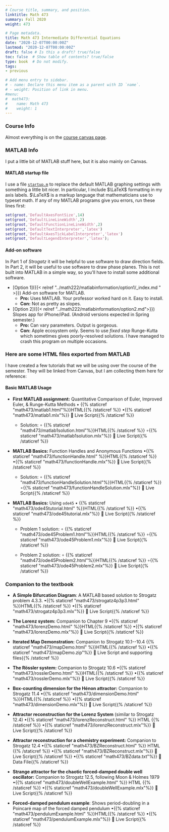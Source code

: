 ```yaml
---
# Course title, summary, and position.
linktitle: Math 473 
summary: Fall 2020
weight: 473

# Page metadata.
title: Math 473 Intermediate Differential Equations
date: "2020-12-07T00:00:00Z"
lastmod: "2020-12-07T00:00:00Z"
draft: false # Is this a draft? true/false
toc: false  # Show table of contents? true/false
type: book  # Do not modify.
tags: 
- previous

# Add menu entry to sidebar.
# - name: Declare this menu item as a parent with ID `name`.
# - weight: Position of link in menu.
#menu:
#  math473:
#    name: Math 473
#    weight: 1
---
```

### Course Info
Almost everything is on the [course canvas page](https://njit.instructure.com/courses/13893).

### MATLAB Info

I put a little bit of MATLAB stuff here, but it is also mainly on Canvas.

#### MATLAB startup file
I use a file [`startup.m`](https://www.mathworks.com/help/matlab/ref/startup.html) to replace the default MATLAB graphing settings with something a little bit nicer. In particular, I include $\LaTeX$ formatting in my axis labels. $\LaTeX$ is a markup language that mathematicians use to typeset math. If any of my MATLAB programs give you errors, run these lines first:
```matlab
set(groot,'DefaultAxesFontSize',14)
set(groot,'DefaultLineLineWidth',2)
set(groot,'DefaultFunctionLineLineWidth',2)
set(groot,'DefaultTextInterpreter','latex')
set(groot,'DefaultAxesTickLabelInterpreter','latex')
set(groot,'DefaultLegendInterpreter','latex');
```

#### Add-on software
In Part 1 of _Strogatz_ it will be helpful to use software to draw direction fields. In Part 2, it will be useful to use software to draw phase planes. This is not built into MATLAB in a simple way, so you'll have to install some additional software.
  * [Option 1]({{< relref "../math222/matlabinformation/option1/_index.md " >}}) Add-on software for MATLAB.
     * __Pro:__ Uses MATLAB. Your professor worked hard on it. Easy to install.
     * __Con:__ Not as pretty as slopes.
  * [Option 2]({{< relref "../math222/matlabinformation/option2.md">}}) Slopes app for iPhone/iPad. (Android versions expected in Spring semester.)
     * __Pro:__ Can vary parameters. Output is gorgeous.
     * __Con:__ Apple ecosystem only. Seems to use _fixed step_ Runge-Kutta which sometimes gives poorly-resolved solutions. I have managed to crash this program on multiple occasions.

### Here are some HTML files exported from MATLAB

I have created a few tutorials that we will be using over the course of the semester. They will be linked from Canvas, but I am collecting them here for reference:

#### Basic MATLAB Usage

  * **First MATLAB assignment:** Quantitative Comparison of Euler, Improved Euler, \& Runge-Kutta Methods $\bullet$ {{% staticref "math473/matlab1.html"%}}HTML{{% /staticref %}}  $\bullet${{% staticref "math473/matlab1.mlx"%}} 📄 Live Script{{% /staticref %}}
    
      * Solution: $\circ$ {{% staticref "math473/matlab1solution.html"%}}HTML{{% /staticref %}} $\circ${{% staticref "math473/matlab1solution.mlx"%}} 📄 Live Script{{% /staticref %}}
      
  * **MATLAB Basics:** Function Handles and Anonymous Functions $\bullet${{% staticref "math473/functionHandle.html" %}}HTML{{% /staticref %}} $\bullet${{% staticref "math473/functionHandle.mlx"%}} 📄 Live Script{{% /staticref %}}
  
      * Solution: $\circ$ {{% staticref "math473/functionHandleSolution.html"%}}HTML{{% /staticref %}} $\circ${{% staticref "math473/functionHandleSolution.mlx"%}} 📄 Live Script{{% /staticref %}}

  * **MATLAB Basics:** Using `ode45` $\bullet$ {{% staticref "math473/ode45tutorial.html" %}}HTML{{% /staticref %}} $\bullet${{% staticref "math473/ode45tutorial.mlx"%}}  📄 Live Script{{% /staticref %}}

      * Problem 1 solution: $\circ$ {{% staticref "math473/ode45Problem1.html"%}}HTML{{% /staticref %}} $\circ${{% staticref "math473/ode45Problem1.mlx"%}} 📄 Live Script{{% /staticref %}}
      
      * Problem 2 solution: $\circ$ {{% staticref "math473/ode45Problem2.html"%}}HTML{{% /staticref %}} $\circ${{% staticref "math473/ode45Problem2.mlx"%}} 📄 Live Script{{% /staticref %}}

### Companion to the textbook

  * **A Simple Bifurcation Diagram**: A MATLAB based solution to Strogatz problem 4.3.3. $\bullet${{% staticref "math473/strogatz4p3p3.html" %}}HTML{{% /staticref %}} $\bullet${{% staticref "math473/strogatz4p3p3.mlx"%}} 📄 Live Script{{% /staticref %}}

  * **The Lorenz system:** Companion to Chapter 9 $\bullet${{% staticref "math473/lorenzDemo.html" %}}HTML{{% /staticref %}} $\bullet${{% staticref "math473/lorenzDemo.mlx"%}} 📄 Live Script{{% /staticref %}}

  * **Iterated Map Demonstration:** Companion to Strogatz 10.1--10.4 {{% staticref "math473/mapDemo.html" %}}HTML{{% /staticref %}} $\bullet${{% staticref "math473/mapDemo.zip"%}} 📄 Live Script and supporting files{{% /staticref %}}

  * **The Rössler system:** Companion to Strogatz 10.6 $\bullet${{% staticref "math473/rosslerDemo.html" %}}HTML{{% /staticref %}} $\bullet${{% staticref "math473/rosslerDemo.mlx"%}} 📄 Live Script{{% /staticref %}}

* **Box-counting dimension for the Hénon attractor:** Companion to Strogatz 11.4 $\bullet${{% staticref "math473/dimensionDemo.html" %}}HTML{{% /staticref %}} $\bullet${{% staticref "math473/dimensionDemo.mlx"%}} 📄 Live Script{{% /staticref %}}

* **Attractor reconstruction for the Lorenz System** (similar to Strogatz 12.4) $\bullet${{% staticref "math473/lorenzReconstruct.html" %}} HTML {{% /staticref %}} $\bullet${{% staticref "math473/lorenzReconstruct.mlx"%}} 📄 Live Script{{% /staticref %}}

* **Attractor reconstruction for a chemistry experiment:**  Companion to Strogatz 12.4 $\bullet${{% staticref "math473/BZReconstruct.html" %}} HTML {{% /staticref %}} $\bullet${{% staticref "math473/BZReconstruct.mlx"%}} 📄 Live Script{{% /staticref %}} $\bullet${{% staticref "math473/BZdata.txt"%}} 📄 Data File{{% /staticref %}}

* **Strange attractor for the chaotic forced-damped double well oscillator:**  Companion to Strogatz 12.5, following Moon \& Holmes 1979 $\bullet${{% staticref "math473/doubleWellExample.html" %}} HTML {{% /staticref %}} $\bullet${{% staticref "math473/doubleWellExample.mlx"%}} 📄 Live Script{{% /staticref %}}

* **Forced-damped pendulum example**: Shows period-doubling in a Poincaré map of the forced damped pendulum $\bullet${{% staticref "math473/pendulumExample.html" %}}HTML{{% /staticref %}} $\bullet${{% staticref "math473/pendulumExample.mlx"%}} 📄 Live Script{{% /staticref %}}

     